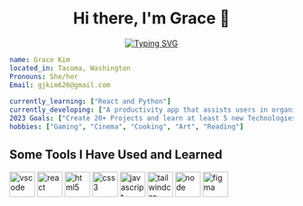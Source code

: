 <div align='center'">
                    <h1>Hi there, I'm Grace 👋</h1>
                    
[![Typing SVG](https://readme-typing-svg.demolab.com?font=Fira+Code&pause=1000&color=6BC4CE&center=true&vCenter=true&width=435&lines=Full-Stack+Developer;Always+ready+to+learn+something+new)](https://git.io/typing-svg)
                    </div>

```yaml
name: Grace Kim
located_in: Tacoma, Washington
Pronouns: She/her
Email: gjkim626@gmail.com
  
currently_learning: ["React and Python"]
currently_developing: ["A productivity app that assists users in organizing tasks, enhancing focus, and managing time"]
2023 Goals: ["Create 20+ Projects and learn at least 5 new Technologies."]
hobbies: ["Gaming", "Cinema", "Cooking", "Art", "Reading"]
```

<div align="left">
<h2>Some Tools I Have Used and Learned</h2>  
<img src="https://cdn.jsdelivr.net/gh/devicons/devicon/icons/vscode/vscode-original.svg" alt="vscode" width="45" height="45" />
<img src="https://cdn.jsdelivr.net/gh/devicons/devicon/icons/react/react-original.svg" alt="react" width="45" height="45" />
<img src="https://cdn.jsdelivr.net/gh/devicons/devicon/icons/html5/html5-original.svg" alt="html5" width="45" height="45" />
<img src="https://cdn.jsdelivr.net/gh/devicons/devicon/icons/css3/css3-original.svg" alt="css3" width="45" height="45" />                                                 <img src="https://cdn.jsdelivr.net/gh/devicons/devicon/icons/javascript/javascript-original.svg" alt="javascript" width="45" height="45" />
<img src="https://cdn.jsdelivr.net/gh/devicons/devicon/icons/tailwindcss/tailwindcss-plain.svg" alt="tailwindcss" width="45" height="45" />
<img src="https://cdn.jsdelivr.net/gh/devicons/devicon/icons/nodejs/nodejs-plain-wordmark.svg" alt="node" width="45" height="45" />
<img src="https://cdn.jsdelivr.net/gh/devicons/devicon/icons/figma/figma-original.svg" alt="figma" width="45" height="45" />                                         </div>
